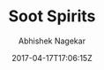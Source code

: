 ---
title: "Soot Spirits"
github: https://github.com/abhn/Soot-Spirits
demo: https://sootspirits.github.io/
author: Abhishek Nagekar

ssg:
  - Jekyll
cms:
  - No Cms
date: 2017-04-17T17:06:15Z
github_branch: master
---
